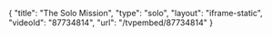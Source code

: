 {
    "title": "The Solo Mission",
    "type": "solo",
    "layout": "iframe-static",
    "videoId": "87734814",
    "url": "\/tvpembed\/87734814"
}